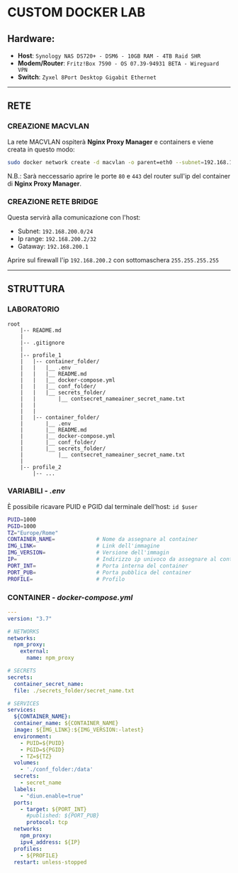 
# CUSTOM DOCKER LAB

## Hardware:
- **Host**: `Synology NAS DS720+ - DSM6 - 10GB RAM - 4TB Raid SHR`
- **Modem/Router**: `Fritz!Box 7590 - OS 07.39-94931 BETA - Wireguard VPN`
- **Switch**: `Zyxel 8Port Desktop Gigabit Ethernet`

---
## RETE
### CREAZIONE **MACVLAN**
La rete MACVLAN ospiterà **Nginx Proxy Manager** e containers e viene creata in questo modo:

```bash
sudo docker network create -d macvlan -o parent=eth0 --subnet=192.168.1.0/24 --gateway=192.168.1.1 --ip-range=192.168.1.100/24 npm_proxy
```
N.B.: Sarà neccessario aprire le porte `80` e `443` del router sull'ip del container di **Nginx Proxy Manager**.

### CREAZIONE RETE **BRIDGE**
Questa servirà alla comunicazione con l'host:
- Subnet: `192.168.200.0/24`
- Ip range: `192.168.200.2/32`
- Gataway: `192.168.200.1`

Aprire sul firewall l'ip `192.168.200.2` con sottomaschera `255.255.255.255`

---
## STRUTTURA

### LABORATORIO
```
root
    |-- README.md
    |
    |-- .gitignore
    |
    |-- profile_1
    |   |-- container_folder/
    |   |   |__ .env
    |   |   |__ README.md
    |   |   |__ docker-compose.yml
    |   |   |__ conf_folder/
    |   |   |__ secrets_folder/
    |   |       |__ contsecret_nameainer_secret_name.txt
    |   |
    |   |
    |   |-- container_folder/
    |       |__ .env
    |       |__ README.md
    |       |__ docker-compose.yml
    |       |__ conf_folder/
    |       |__ secrets_folder/
    |           |__ contsecret_nameainer_secret_name.txt
    |
    |-- profile_2
        |-- ...
```

### VARIABILI - *.env*

È possibile ricavare PUID e PGID dal terminale dell'host: `id $user`
```bash
PUID=1000
PGID=1000
TZ="Europe/Rome"            
CONTAINER_NAME=             # Nome da assegnare al container
IMG_LINK=                   # Link dell'immagine
IMG_VERSION=                # Versione dell'immagin         
IP=                         # Indirizzo ip univoco da assegnare al cont         
PORT_INT=                   # Porta interna del container
PORT_PUB=                   # Porta pubblica del container
PROFILE=                    # Profilo 
```

### CONTAINER - *docker-compose.yml*
```yml
---
version: "3.7"

# NETWORKS
networks:
  npm_proxy:
    external:
      name: npm_proxy

# SECRETS
secrets:
  container_secret_name:
  file: ./secrets_folder/secret_name.txt

# SERVICES
services:
  ${CONTAINER_NAME}:
  container_name: ${CONTAINER_NAME}
  image: ${IMG_LINK}:${IMG_VERSION:-latest}
  environment:
    - PUID=${PUID}
    - PGID=${PGID}
    - TZ=${TZ}
  volumes:
    - './conf_folder:/data'
  secrets:
    - secret_name
  labels:
    - "diun.enable=true"
  ports:
    - target: ${PORT_INT}
      #published: ${PORT_PUB}
      protocol: tcp
  networks:
    npm_proxy:
    ipv4_address: ${IP}
  profiles:
    - ${PROFILE}
  restart: unless-stopped
```